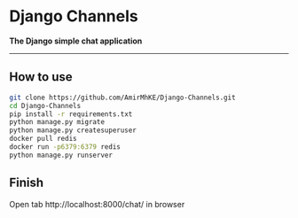 # Django Channels

<b>The Django simple chat application</b>
<hr>

## How to use

```bash
git clone https://github.com/AmirMhKE/Django-Channels.git
cd Django-Channels
pip install -r requirements.txt
python manage.py migrate
python manage.py createsuperuser
docker pull redis
docker run -p6379:6379 redis
python manage.py runserver
```
## Finish
Open tab http://localhost:8000/chat/ in browser
